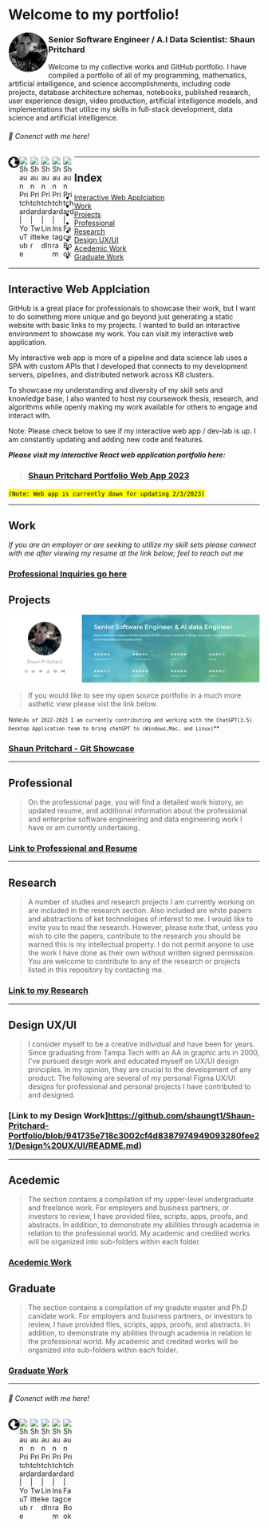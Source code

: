 # Welcome to my portfolio!



<img align="left" width="80px" src="https://github.com/shaungt1/Shaun-Pritchard-Portfolio/blob/7860ab4b386d85ecf09774d7592ffe28b892d5cf/assets/ShaunP-bw.png" />


### Senior Software Engineer / A.I Data Scientist: Shaun Pritchard
Welcome to my collective works and GitHub portfolio. I have compiled a portfolio of all of my programming, mathematics, artificial intelligence, and science accomplishments, including code projects, database architecture schemas, notebooks, published research, user experience design, video production, artificial intelligence models, and implementations that utilize my skills in full-stack development, data science and  artificial intelligence.



###### 📢 Conenct with me here!

[<img align="left" alt="" width="22px" src="https://raw.githubusercontent.com/iconic/open-iconic/master/svg/globe.svg" />][website]
[<img align="left" alt="Shaun Pritchard | YouTube" width="22px" src="https://cdn.jsdelivr.net/npm/simple-icons@v3/icons/youtube.svg" />][youtube]
[<img align="left" alt=" Shaun Pritchard | Twitter" width="22px" src="https://cdn.jsdelivr.net/npm/simple-icons@v3/icons/twitter.svg" />][twitter]
[<img align="left" alt="Shaun Pritchard | LinkedIn" width="22px" src="https://cdn.jsdelivr.net/npm/simple-icons@v3/icons/linkedin.svg" />][linkedin]
[<img align="left" alt="Shaun Pritchard | Instagram" width="22px" src="https://cdn.jsdelivr.net/npm/simple-icons@v3/icons/instagram.svg" />][instagram]
[<img align="left" alt="Shaun Pritchard | FaceBook" width="22px" src="https://cdn.jsdelivr.net/npm/simple-icons@v3/icons/facebook.svg" />][facebook]



---

## Index
- [Interactive Web Applciation](#Interactive)
- [Work](#Work)
- [Projects](#Projects)
- [Professional](#Professional)
- [Research](#Research)
- [Design UX/UI](#Design)
- [Acedemic Work](#Acedemic)
- [Graduate Work](#Graduate)


----

## Interactive Web Applciation

GitHub is a great place for professionals to showcase their work, but I want to do something more unique and go beyond just generating a static website with basic links to my projects. I wanted to build an interactive environment to showcase my work. You can visit my interactive web application.

My interactive web app is more of a pipeline and data science lab uses a SPA with custom APIs that I developed that connects to my development servers, pipelines, and distributed network across K8 clusters.

To showcase my understanding and diversity of my skill sets and knowledge base, I also wanted to host my coursework thesis, research, and algorithms while openly making my work available for others to engage and interact with.

Note: Please check below to see if my interactive web app / dev-lab is up. I am constantly updating and adding new code and features.

***Please visit my interactive React web application portfolio here:***

> ### [Shaun Pritchard Portfolio Web App 2023](#)

<mark>```(Note: Web app is currently down for updating 2/3/2023)```</mark>

----

## Work

*If you are an employer or are seeking to utilize my skill sets please connect with me after viewing my resume at the link below; feel to reach out me*

### [Professional Inquiries go here](https://github.com/shaungt1/Shaun-Pritchard-Portfolio/blob/4f22fed7d7e0711ef1f6b1ebb0c77f72b77d1702/Professional/README.md)


## Projects

<p align="center">
<span>
<img src="assets/shaun-portfolio-git.png" data-canonical-src="assets/shaun-portfolio-git.png" />
</p>

> If you would like to see my  open source portfolio in a much more asthetic view please vist the link below.

<small> Note:```As of 2022-2023 I am currently contributing and working with the ChatGPT(3.5) Desktop Application team to bring chatGPT to (Windows,Mac, and Linux)```** </small>


### [Shaun Pritchard - Git Showcase](https://www.gitshowcase.com/shaungt1)
----

## Professional

> On the professional page, you will find a detailed work history, an updated resume, and additional information about the professional and enterprise software engineering and data engineering work I have or am currently undertaking.
### [Link to Professional and Resume](https://github.com/shaungt1/Shaun-Pritchard-Portfolio/blob/4f22fed7d7e0711ef1f6b1ebb0c77f72b77d1702/Professional/README.md)

---

## Research
> A number of studies and research projects I am currently working on are included in the research section. Also included are white papers and abstractions of ket technologies of interest to me. I would like to invite you to read the research. However, please note that, unless you wish to cite the papers, contribute to the research you should be warned this is my intellectual property. I do not permit anyone to use the work I have done as their own without written signed permission. You are welcome to contribute to any of the research or projects listed in this repository by contacting me.

### [Link to my Research](https://github.com/shaungt1/Shaun-Pritchard-Portfolio/blob/013a4032851830f3cb2ba6199ad147fa2da81bb6/Reserach/README.md)

---

## Design UX/UI
> I consider myself to be a creative individual and have been for years. Since graduating from Tampa Tech with an AA in graphic arts in 2000, I've pursued design work and educated myself on UX/UI design principles. In my opinion, they are crucial to the development of any product. The following are several of my personal Figma UX/UI designs for professional and personal projects I have contributed to and designed.

### [Link to my Design Work]https://github.com/shaungt1/Shaun-Pritchard-Portfolio/blob/941735e718c3002cf4d8387974949093280fee21/Design%20UX/UI/README.md)
---
## Acedemic
> The section contains a compilation of my upper-level undergraduate and freelance work. For employers and business partners, or investors to review, I have provided files, scripts, apps, proofs, and abstracts. In addition, to demonstrate my abilities through academia in relation to the professional world. My academic and credited works will be organized into sub-folders within each folder.
### [Acedemic Work](https://github.com/shaungt1/Shaun-Pritchard-Portfolio/blob/7c5b928272145d75c3de649959a2938817119798/README.md)


## Graduate

> The section contains a compilation of my gradute master and Ph.D canidate work. For employers and business partners, or investors to review, I have provided files, scripts, apps, proofs, and abstracts. In addition, to demonstrate my abilities through academia in relation to the professional world. My academic and credited works will be organized into sub-folders within each folder.
### [Graduate Work](https://github.com/shaungt1/Shaun-Pritchard-Portfolio/blob/8c5dee1ac6c5971458102a47ed49410aef4a8c4d/Work%20AI%20Graduate/README.md)


---
###### 📢 Conenct with me here!

[<img align="left" alt="" width="22px" src="https://raw.githubusercontent.com/iconic/open-iconic/master/svg/globe.svg" />][website]
[<img align="left" alt="Shaun Pritchard | YouTube" width="22px" src="https://cdn.jsdelivr.net/npm/simple-icons@v3/icons/youtube.svg" />][youtube]
[<img align="left" alt=" Shaun Pritchard | Twitter" width="22px" src="https://cdn.jsdelivr.net/npm/simple-icons@v3/icons/twitter.svg" />][twitter]
[<img align="left" alt="Shaun Pritchard | LinkedIn" width="22px" src="https://cdn.jsdelivr.net/npm/simple-icons@v3/icons/linkedin.svg" />][linkedin]
[<img align="left" alt="Shaun Pritchard | Instagram" width="22px" src="https://cdn.jsdelivr.net/npm/simple-icons@v3/icons/instagram.svg" />][instagram]
[<img align="left" alt="Shaun Pritchard | FaceBook" width="22px" src="https://cdn.jsdelivr.net/npm/simple-icons@v3/icons/facebook.svg" />][facebook]


<!-- dictonaries-->
[website]: https://shaunpritchard.org
[twitter]: https://twitter.com/ShaunPx1
[youtube]: https://www.youtube.com/channel/shaunpx1/
[instagram]: https://www.instagram.com/ShaunPx1/
[linkedin]: https://www.linkedin.com/in/shaun-pritchard/
[facebook]: https://www.facebook.com/shaunPX1
